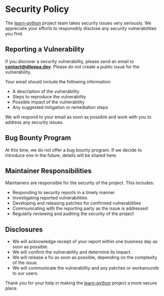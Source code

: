 # Security Policy

The [learn-python](https://github.com/dileepadev/learn-python) project team takes security issues very seriously. We appreciate your efforts to responsibly disclose any security vulnerabilities you find.

## Reporting a Vulnerability

If you discover a security vulnerability, please send an email to **<contact@dileepa.dev>**. Please do not create a public issue for the vulnerability.

Your email should include the following information:

- A description of the vulnerability
- Steps to reproduce the vulnerability
- Possible impact of the vulnerability
- Any suggested mitigation or remediation steps

We will respond to your email as soon as possible and work with you to address any security issues.

## Bug Bounty Program

At this time, we do not offer a bug bounty program. If we decide to introduce one in the future, details will be shared here.

## Maintainer Responsibilities

Maintainers are responsible for the security of the project. This includes:

- Responding to security reports in a timely manner
- Investigating reported vulnerabilities
- Developing and releasing patches for confirmed vulnerabilities
- Communicating with the reporting party as the issue is addressed
- Regularly reviewing and auditing the security of the project

## Disclosures

- We will acknowledge receipt of your report within one business day as soon as possible.
- We will confirm the vulnerability and determine its impact.
- We will release a fix as soon as possible, depending on the complexity of the issue.
- We will communicate the vulnerability and any patches or workarounds to our users.

Thank you for your help in making the [learn-python](https://github.com/dileepadev/learn-python) project a more secure place.
